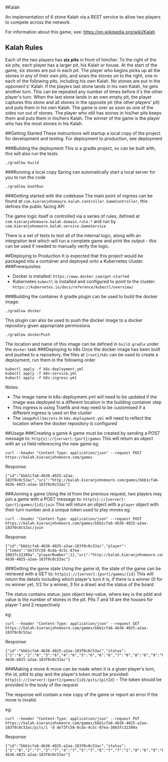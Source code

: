 #Kalah

An implementation of 6 stone Kalah via a REST service to allow two players to compete across the network.
 
For information about this game, see: https://en.wikipedia.org/wiki/Kalah

## Kalah Rules
Each of the two players has **six pits** in front of him/her. To the right of the six pits, each player has a larger pit, his
Kalah or house.
At the start of the game, six stones are put in each pit.
The player who begins picks up all the stones in any of their own pits, and sows the stones on to the right, one in
each of the following pits, including his own Kalah. No stones are put in the opponent's' Kalah. If the players last
stone lands in his own Kalah, he gets another turn. This can be repeated any number of times before it's the other
player's turn.
When the last stone lands in an own empty pit, the player captures this stone and all stones in the opposite pit (the
other players' pit) and puts them in his own Kalah.
The game is over as soon as one of the sides run out of stones. The player who still has stones in his/her pits keeps
them and puts them in his/hers Kalah. The winner of the game is the player who has the most stones in his Kalah.


##Getting Started
These instructions will startup a local copy of the project for development and testing. For deployment to production, see deployment

###Building the deployment
This is a gradle project, so can be built with, this will also run the tests:
```
./gradlew build
```
###Running a local copy
Spring can automatically start a local server for you to run the code
```
./gradlew bootRun
```

###Getting started with the codebase
The main point of ingress can be found at `com.kieranjohnmoore.kalah.controller.GameController`, this defines the public facing API

The game logic itself is controlled via a series of rules, defined at `com.kieranjohnmoore.kalah.domain.rule.*` and run by `com.kieranjohnmoore.kalah.service.GameService`

There is a set of tests to test all of the internal logic, along with an integration test which will run a complete game and print the output - this can be used if needed to manually verify the logic.

##Deploying to Production
It is expected that this project would be packaged into a container and deployed onto a Kubernetes cluster.
###Prerequisites
* Docker is installed: `https://www.docker.com/get-started`
* Kubernetes `kubectl` is installed and configured to point to the cluster: `https://kubernetes.io/docs/reference/kubectl/overview/`
 
###Building the container
A gradle plugin can be used to build the docker image:
```
./gradlew docker
```
This plugin can also be used to push the docker image to a docker repository given appropriate permissions
```
./gradlew dockerPush
```
The location and name of this image can be defined in `build.gradle` under the `docker` task
###Deploying to k8s
Once the docker image has been built and pushed to a repository, the files at `{root}/k8s` can be used to create a deployment, run them in the following order
```
kubectl apply -f k8s-deployment.yml
kubectl apply -f k8s-service.yml
kubectl apply -f k8s-ingress.yml
```
Notes:
* The image name in k8s-deployment.yml will need to be updated if the image was deployed to a different location in the building container step
* This ingress is using Traefik and may need to be customised if a different ingress is used on the cluster
* The `imagePullSecrets` in `k8s-deployment.yml` will need to reflect the location where the docker repository is configured

##Usage
###Creating a game
A game must be created by sending a POST message to:
`http{s}://{server}:{port}/games`
This will return an object with an `id` field referencing the new game
eg:
```
curl --header "Content-Type: application/json" --request POST https://kalah.kieranjohnmoore.com/games
```
Response:
```
{"id":"bbb1cfa6-4b36-4025-a2aa-183f0c0c53ac","uri":"http://kalah.kieranjohnmoore.com/games/bbb1cfa6-4b36-4025-a2aa-183f0c0c53ac"}
```

###Joining a game
Using the id from the previous request, two players may join a game with a POST message to:
`http{s}://{server}:{port}/games/{id}/join`
This will return an object with a `player` object with their turn number and a unique token used to play moves
eg:
```
curl --header "Content-Type: application/json" --request POST https://kalah.kieranjohnmoore.com/games/bbb1cfa6-4b36-4025-a2aa-183f0c0c53ac/join
```
Response:
```
{"id":"bbb1cfa6-4b36-4025-a2aa-183f0c0c53ac","player":{"token":"de73fc58-8cda-4c5c-87ea-3803fc32389a","playerNumber":1},"uri":"http://kalah.kieranjohnmoore.com/games/bbb1cfa6-4b36-4025-a2aa-183f0c0c53ac"}
```

###Getting the game state
Using the game id, the state of the game can be retrieved with a GET to:
`http{s}://{server}:{port}/games/{id}`
This will return the details including which player's turn it is, if there is a winner (0 for no winner yet, 1/2 for a winner, 3 for a draw) and the status of the board

The status contains status: json object key-value, where key is the pitId and value is the number of stones in the pit. Pits 7 and 14 are the houses for player 1 and 2 respectively

eg:
```
curl --header "Content-Type: application/json" --request GET https://kalah.kieranjohnmoore.com/games/bbb1cfa6-4b36-4025-a2aa-183f0c0c53ac
```
Response:
```
{"id":"bbb1cfa6-4b36-4025-a2aa-183f0c0c53ac","status":{"1":"6","2":"6","3":"6","4":"6","5":"6","6":"6","7":"0","8":"6","9":"6","10":"6","11":"6","12":"6","13":"6","14":"0"},"playerTurn":1,"winner":0,"uri":"http://kalah.kieranjohnmoore.com/games/bbb1cfa6-4b36-4025-a2aa-183f0c0c53ac"}
```

###Making a move
A move can be made when it is a given player's turn, the id, pitId to play and the player's token must be provided:
`http{s}://{server}:{port}/games/{id}/pits/{pitId}` - The token should be provided in the body of the request

The response will contain a new copy of the game or report an error if the move is invalid.

eg:
```
curl --header "Content-Type: application/json" --request PUT https://kalah.kieranjohnmoore.com/games/bbb1cfa6-4b36-4025-a2aa-183f0c0c53ac/pits/1 -d de73fc58-8cda-4c5c-87ea-3803fc32389a
```
Response:
```
{"id":"bbb1cfa6-4b36-4025-a2aa-183f0c0c53ac","status":{"1":"0","2":"7","3":"7","4":"7","5":"7","6":"7","7":"1","8":"6","9":"6","10":"6","11":"6","12":"6","13":"6","14":"0"},"playerTurn":1,"winner":0,"uri":"http://kalah.kieranjohnmoore.com/games/bbb1cfa6-4b36-4025-a2aa-183f0c0c53ac"}
```
